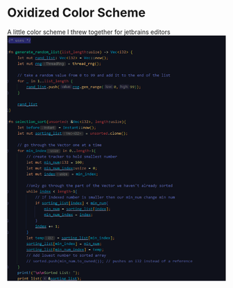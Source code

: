 # Oxidized Color Scheme
A little color scheme I threw together for jetbrains editors 
![Image](./image_2021-04-29_091010.png)
